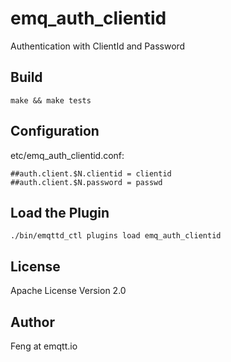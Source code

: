emq_auth_clientid
=================

Authentication with ClientId and Password

Build
-----

```
make && make tests
```

Configuration
-------------

etc/emq_auth_clientid.conf:

```
##auth.client.$N.clientid = clientid
##auth.client.$N.password = passwd
```

Load the Plugin
---------------

```
./bin/emqttd_ctl plugins load emq_auth_clientid
```

License
-------

Apache License Version 2.0

Author
------

Feng at emqtt.io

